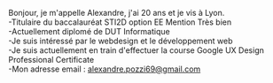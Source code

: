 Bonjour, je m'appelle Alexandre, j'ai 20 ans et je vis à Lyon.  
-Titulaire du baccalauréat STI2D option EE Mention Très bien  
-Actuellement diplomé de DUT Informatique  
-Je suis intéressé par le webdesign et le développement web  
-Je suis actuellement en train d'effectuer la course Google UX Design Professional Certificate  
-Mon adresse email : alexandre.pozzi69@gmail.com  

<!---
AlexTHELEGOFAN/AlexTHELEGOFAN is a ✨ special ✨ repository because its `README.md` (this file) appears on your GitHub profile.
You can click the Preview link to take a look at your changes.
--->
